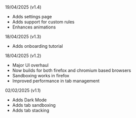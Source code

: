 19/04/2025 (v1.4)

- Adds settings page
- Adds support for custom rules
- Enhances animations

18/04/2025 (v1.3)

- Adds onboarding tutorial

18/04/2025 (v1.2)

- Major UI overhaul
- Now builds for both firefox and chromium based browsers
- Sandboxing works in firefox
- Improved performance in tab management

02/02/2025 (v1.1)

- Adds Dark Mode
- Adds tab sandboxing
- Adds tab stacking